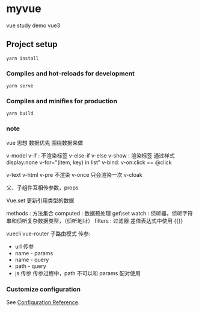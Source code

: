 # myvue

vue study demo
vue3

## Project setup
```
yarn install
```

### Compiles and hot-reloads for development
```
yarn serve
```

### Compiles and minifies for production
```
yarn build
```

### note
vue 思想 数据优先 围绕数据来做

v-model
v-if   :  不渲染标签
v-else-if
v-else
v-show :  渲染标签 通过样式display:none
v-for="(item, key) in list"
v-bind:
v-on:click  ==  @click

v-text
v-html
v-pre   不渲染
v-once  只会渲染一次
v-cloak

父、子组件互相传参数，props

Vue.set  更新引用类型的数据

methods  : 方法集合
computed : 数据预处理 get\set
watch    : 侦听器，侦听字符串和侦听复杂数据类型，（侦听地址）
filters  : 过滤器 差值表达式中使用 {{}}

vuecli
vue-router
子路由模式
传参:
* url 传参
* name - params
* name - query 
* path - query
* js 传参
传参过程中，path 不可以和 params 配对使用
### Customize configuration
See [Configuration Reference](https://cli.vuejs.org/config/).
